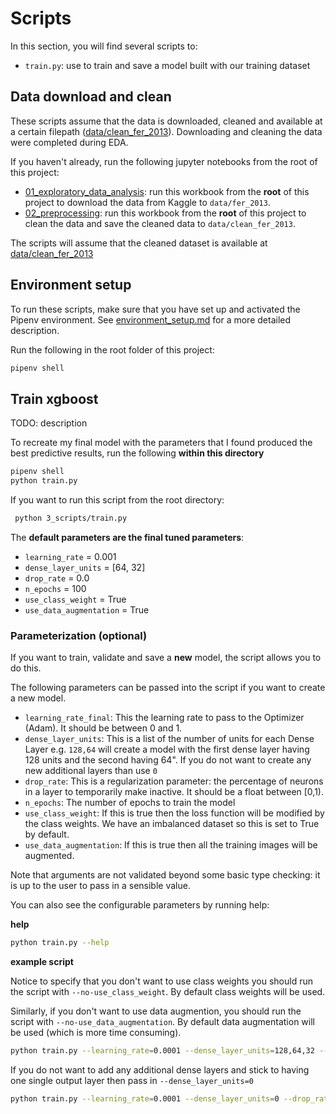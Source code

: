 # Scripts

In this section, you will find several scripts to: 

- `train.py`: use to train and save a model built with our training dataset

## Data download and clean

These scripts assume that the data is downloaded, cleaned and available at a certain filepath ([data/clean_fer_2013](../data/clean_fer_2013/)). Downloading and cleaning the data were completed during EDA.

If you haven't already, run the following jupyter notebooks from the root of this project:

- [01_exploratory_data_analysis](../1_eda/01_exploratory_data_analysis.ipynb): run this workbook from the **root** of this project to download the data from Kaggle to `data/fer_2013`. 
- [02_preprocessing](../1_eda/02_preprocessing.ipynb): run this workbook from the **root** of this project to clean the data and save the cleaned data to `data/clean_fer_2013`.

The scripts will assume that the cleaned dataset is available at [data/clean_fer_2013](../data/clean_fer_2013/)


## Environment setup

To run these scripts, make sure that you have set up and activated the Pipenv environment. See [environment_setup.md](../environment_setup.md) for a more detailed description.

Run the following in the root folder of this project:

```bash
pipenv shell
```

## Train xgboost 
TODO: description

To recreate my final model with the parameters that I found produced the best predictive results, run the following **within this directory**

```bash
pipenv shell
python train.py
```
If you want to run this script from the root directory:

```bash
 python 3_scripts/train.py
 ```

The **default parameters are the final tuned parameters**:

- `learning_rate` = 0.001
- `dense_layer_units` = [64, 32]
- `drop_rate` = 0.0
- `n_epochs` = 100
- `use_class_weight` = True
- `use_data_augmentation` = True


### Parameterization (optional)
If you want to train, validate and save a **new** model, the script allows you to do this.

The following parameters can be passed into the script if you want to create a new model.

- `learning_rate_final`: This the learning rate to pass to the Optimizer (Adam). It should be between 0 and 1.
- `dense_layer_units`: This is a list of the number of units for each Dense Layer e.g. `128,64` will create a model with the first dense layer having 128 units and the second having 64". If you do not want to create any new additional layers than use `0`
- `drop_rate`: This is a regularization parameter: the percentage of neurons in a layer to temporarily make inactive. It should be a float between [0,1).
- `n_epochs`: The number of epochs to train the model
- `use_class_weight`: If this is true then the loss function will be modified by the class weights. We have an imbalanced dataset so this is set to True by default. 
- `use_data_augmentation`: If this is true then all the training images will be augmented.

Note that arguments are not validated beyond some basic type checking: it is up to the user to pass in a sensible value. 

You can also see the configurable parameters by running help:

**help**

```bash
python train.py --help 
```

**example script**

Notice to specify that you don't want to use class weights you should run the script with `--no-use_class_weight`. By default class weights will be used.

Similarly, if you don't want to use data augmention, you should run the script with `--no-use_data_augmentation`. By default data augmentation will be used (which is more time consuming).

```bash
python train.py --learning_rate=0.0001 --dense_layer_units=128,64,32 --drop_rate=0.8 --n_epochs=30 --no-use_class_weight --no-use_data_augmentation
```

If you do not want to add any additional dense layers and stick to having one single output layer then pass in `--dense_layer_units=0`

```bash
python train.py --learning_rate=0.0001 --dense_layer_units=0 --drop_rate=0.8 --n_epochs=30 --no-use_class_weight --no-use_data_augmentation
```

